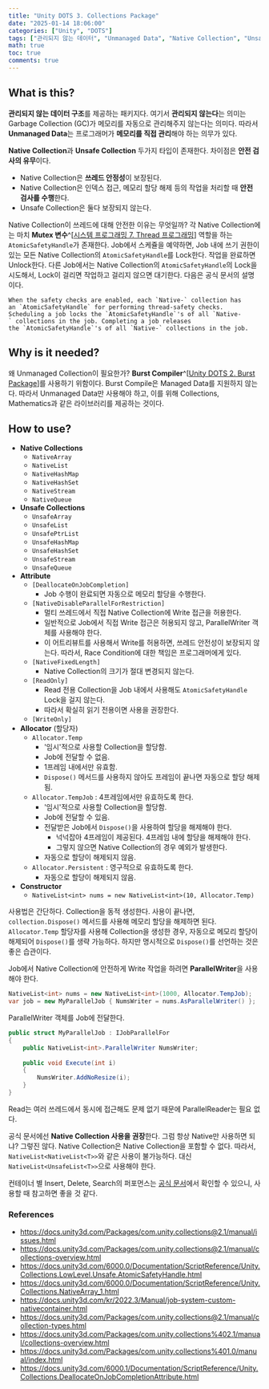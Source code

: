 ```yaml
---
title: "Unity DOTS 3. Collections Package"
date: "2025-01-14 18:06:00"
categories: ["Unity", "DOTS"]
tags: ["관리되지 않는 데이터", "Unmanaged Data", "Native Collection", "Unsafe Collection", "메모리 관리", "쓰레드 안전성", "Burst Compiler", "AtomicSafetyHandle"]
math: true
toc: true
comments: true
---
```


## What is this?

**관리되지 않는 데이터 구조**를 제공하는 패키지다. 여기서 **관리되지 않는다**는 의미는 Garbage Collection (GC)가 메모리를 자동으로 관리해주지 않는다는 의미다. 따라서 **Unmanaged Data**는 프로그래머가 **메모리를 직접 관리**해야 하는 의무가 있다.

**Native Collection**과 **Unsafe Collection** 두가지 타입이 존재한다. 차이점은 **안전 검사의 유무**이다.

- Native Collection은 **쓰레드 안정성**이 보장된다.
- Native Collection은 인덱스 접근, 메모리 할당 해제 등의 작업을 처리할 때 **안전 검사를 수행**한다.
- Unsafe Collection은 둘다 보장되지 않는다.

Native Collection이 쓰레드에 대해 안전한 이유는 무엇일까? 각 Native Collection에는 마치 **Mutex 변수**^[[시스템 프로그래밍 7. Thread 프로그래밍](https://qlsjtmek2.github.io/posts/%EC%8B%9C%EC%8A%A4%ED%85%9C-%ED%94%84%EB%A1%9C%EA%B7%B8%EB%9E%98%EB%B0%8D-7-Thread-%ED%94%84%EB%A1%9C%EA%B7%B8%EB%9E%98%EB%B0%8D/)] 역할을 하는 `AtomicSafetyHandle`가 존재한다. Job에서 스케쥴을 예약하면, Job 내에 쓰기 권한이 있는 모든 Native Collection의 `AtomicSafetyHandle`를 Lock한다. 작업을 완료하면 Unlock한다. 다른 Job에서는 Native Collection의 `AtomicSafetyHandle`의 Lock을 시도해서, Lock이 걸리면 작업하고 걸리지 않으면 대기한다. 다음은 공식 문서의 설명이다.

```
When the safety checks are enabled, each `Native-` collection has an `AtomicSafetyHandle` for performing thread-safety checks. Scheduling a job locks the `AtomicSafetyHandle`'s of all `Native-` collections in the job. Completing a job releases the `AtomicSafetyHandle`'s of all `Native-` collections in the job.
```

## Why is it needed?

왜 Unmanaged Collection이 필요한가? **Burst Compiler**^[[Unity DOTS 2. Burst Package](https://qlsjtmek2.github.io/posts/Unity-DOTS-2-Burst-Package/)]를 사용하기 위함이다. Burst Compile은 Managed Data를 지원하지 않는다. 따라서 Unmanaged Data만 사용해야 하고, 이를 위해 Collections, Mathematics과 같은 라이브러리를 제공하는 것이다.

## How to use?

- **Native Collections**
	- `NativeArray`
	- `NativeList`
	- `NativeHashMap`
	- `NativeHashSet`
	- `NativeStream`
	- `NativeQueue`
- **Unsafe Collections**
	- `UnsafeArray`
	- `UnsafeList`
	- `UnsafePtrList`
	- `UnsafeHashMap`
	- `UnsafeHashSet`
	- `UnsafeStream`
	- `UnsafeQueue`
- **Attribute**
	- `[DeallocateOnJobCompletion]`
		- Job 수행이 완료되면 자동으로 메모리 할당을 수행한다.
	- `[NativeDisableParallelForRestriction]`
		- 멀티 쓰레드에서 직접 Native Collection에 Write 접근을 허용한다.
		- 일반적으로 Job에서 직접 Write 접근은 허용되지 않고, ParallelWriter 객체를 사용해야 한다.
		- 이 어트리뷰트를 사용해서 Write를 허용하면, 쓰레드 안전성이 보장되지 않는다. 따라서, Race Condition에 대한 책임은 프로그래머에게 있다.
	- `[NativeFixedLength]`
		- Native Collection의 크기가 절대 변경되지 않는다.
	- `[ReadOnly]`
		- Read 전용 Collection을 Job 내에서 사용해도 `AtomicSafetyHandle` Lock을 걸지 않는다.
		- 따라서 확실히 읽기 전용이면 사용을 권장한다.
	- `[WriteOnly]`
- **Allocator** (할당자)
	- `Allocator.Temp`
		- '임시'적으로 사용할 Collection을 할당함.
		- Job에 전달할 수 없음.
		- 1프레임 내에서만 유효함.
		- `Dispose()` 메서드를 사용하지 않아도 프레임이 끝나면 자동으로 할당 해제됨.
	- `Allocator.TempJob` : 4프레임에서만 유효하도록 한다.
		- '임시'적으로 사용할 Collection을 할당함.
		- Job에 전달할 수 있음.
		- 전달받은 Job에서 `Dispose()`을 사용하여 할당을 해제해야 한다.
			- 넉넉잡아 4프레임이 제공된다. 4프레임 내에 할당을 해제해야 한다.
			- 그렇지 않으면 Native Collection의 경우 예외가 발생한다.
		- 자동으로 할당이 해제되지 않음.
	- `Allocator.Persistent` : 영구적으로 유효하도록 한다.
		- 자동으로 할당이 해제되지 않음.
- **Constructor**
	- `NativeList<int> nums = new NativeList<int>(10, Allocator.Temp)`

사용법은 간단하다. Collection을 동적 생성한다. 사용이 끝나면, `collection.Dispose()` 메서드를 사용해 메모리 할당을 해제하면 된다. `Allocator.Temp` 할당자를 사용해 Collection을 생성한 경우, 자동으로 메모리 할당이 해제되어 `Dispose()`를 생략 가능하다. 하지만 명시적으로 `Dispose()`를 선언하는 것은 좋은 습관이다.

Job에서 Native Collection에 안전하게 Write 작업을 하려면 **ParallelWriter**을 사용해야 한다.

```c#
NativeList<int> nums = new NativeList<int>(1000, Allocator.TempJob);
var job = new MyParallelJob { NumsWriter = nums.AsParallelWriter() };
```

ParallelWriter 객체를 Job에 전달한다.

```c#
public struct MyParallelJob : IJobParallelFor 
{
    public NativeList<int>.ParallelWriter NumsWriter;
    
    public void Execute(int i)
    {
        NumsWriter.AddNoResize(i); 
    } 
}
```

Read는 여러 쓰레드에서 동시에 접근해도 문제 없기 때문에 ParallelReader는 필요 없다.

공식 문서에선 **Native Collection 사용을 권장**한다. 그럼 항상 Native만 사용하면 되냐? 그렇진 않다. Native Collection은 Native Collection을 포함할 수 없다. 따라서, `NativeList<NativeList<T>>`와 같은 사용이 불가능하다. 대신 `NativeList<UnsafeList<T>>`으로 사용해야 한다. 

컨테이너 별 Insert, Delete, Search의 퍼포먼스는 [공식 문서](https://docs.unity3d.com/Packages/com.unity.collections@2.1/manual/performance-comparison-containers.html)에서 확인할 수 있으니, 사용할 때 참고하면 좋을 것 같다.

### References

- <https://docs.unity3d.com/Packages/com.unity.collections@2.1/manual/issues.html>
- <https://docs.unity3d.com/Packages/com.unity.collections@2.1/manual/collections-overview.html>
- <https://docs.unity3d.com/6000.0/Documentation/ScriptReference/Unity.Collections.LowLevel.Unsafe.AtomicSafetyHandle.html>
- <https://docs.unity3d.com/6000.0/Documentation/ScriptReference/Unity.Collections.NativeArray_1.html>
- <https://docs.unity3d.com/kr/2022.3/Manual/job-system-custom-nativecontainer.html>
- <https://docs.unity3d.com/Packages/com.unity.collections@2.1/manual/collection-types.html>
- <https://docs.unity3d.com/Packages/com.unity.collections%402.1/manual/collections-overview.html>
- <https://docs.unity3d.com/Packages/com.unity.collections%401.0/manual/index.html>
- <https://docs.unity3d.com/6000.1/Documentation/ScriptReference/Unity.Collections.DeallocateOnJobCompletionAttribute.html>